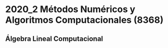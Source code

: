 # 2020_2 Métodos Numéricos y Algoritmos Computacionales  (8368)


## Álgebra Lineal Computacional 

